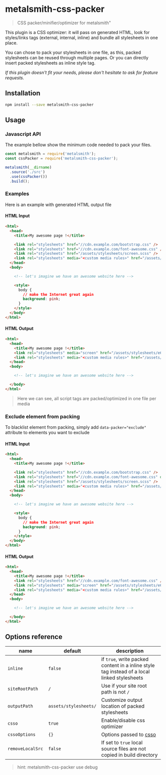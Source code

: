 # metalsmith-css-packer
> CSS packer/minifier/optimizer for metalsmith"

This plugin is a CSS optimizer: it will pass on generated HTML, look for styles/links tags (external, internal, inline) and bundle all stylesheets in one place.

You can chose to pack your stylesheets in one file, as this, packed stylesheets can be reused through multiple pages. Or you can directly insert packed stylesheets as inline style tag.

*If this plugin doesn't fit your needs, please don't hesitate to ask for feature requests.*

## Installation
```bash
npm install --save metalsmith-css-packer
```

## Usage

### Javascript API

The example bellow show the minimum code needed to pack your files.

```javascript
const metalsmith = require('metalsmith');
const cssPacker = require('metalsmith-css-packer');

metalsmith(__dirname)
  .source('./src')
  .use(cssPacker())
  .build();
```

### Examples

Here is an example with generated HTML output file

#### HTML Input

```html
<html>
  <head>
    <title>My awesome page !</title>

    <link rel="stylesheets" href="//cdn.example.com/bootstrap.css" />
    <link rel="stylesheets" href="//cdn.example.com/font-awesome.css" />
    <link rel="stylesheets" href="/assets/stylesheets/screen.scss" />
    <link rel="stylesheets" media="<custom media rules>" href="/assets/stylesheets/print.scss" />
  </head>
  <body>

    <!-- let's imagine we have an awesome website here -->

    <style>
      body {
        // make the Internet great again
        background: pink;
      }
    </style>
  </body>
</html>
```

#### HTML Output

```html
<html>
  <head>
    <title>My awesome page !</title>
    <link rel="stylesheets" media="screen" href="/assets/stylesheets/e6791aa54bf763f10700a88b38d578282663be53.min.css" />
    <link rel="stylesheets" media="<custom media rules>" href="/assets/stylesheets/0cex1a4bquf764r4ge1relmb3v2ba3s8o6k3wetj.min.css" />
  </head>
  <body>

    <!-- let's imagine we have an awesome website here -->

  </body>
</html>
```
> Here we can see, all script tags are packed/optimized in one file per media

### Exclude element from packing

To blacklist element from packing, simply add `data-packer="exclude"` attribute to elements you want to exclude

#### HTML Input

```html
<html>
  <head>
    <title>My awesome page !</title>

    <link rel="stylesheets" href="//cdn.example.com/bootstrap.css" />
    <link rel="stylesheets" href="//cdn.example.com/font-awesome.css" data-packer="exclude" />
    <link rel="stylesheets" href="/assets/stylesheets/screen.scss" />
    <link rel="stylesheets" media="<custom media rules>" href="/assets/stylesheets/print.scss" />
  </head>
  <body>

    <!-- let's imagine we have an awesome website here -->

    <style>
      body {
        // make the Internet great again
        background: pink;
      }
    </style>
  </body>
</html>
```

#### HTML Output

```html
<html>
  <head>
    <title>My awesome page !</title>
    <link rel="stylesheets" href="//cdn.example.com/font-awesome.css" />
    <link rel="stylesheets" media="screen" href="/assets/stylesheets/e6791aa54bf763f10700a88b38d578282663be53.min.css" />
    <link rel="stylesheets" media="<custom media rules>" href="/assets/stylesheets/0cex1a4bquf764r4ge1relmb3v2ba3s8o6k3wetj.min.css" />
  </head>
  <body>

    <!-- let's imagine we have an awesome website here -->

  </body>
</html>
```

## Options reference
| name   |  default  |  description  |
| --- | --- | --- |
| `inline` | `false` | if `true`, write packed content in a inline style tag instead of a local linked stylesheets |
| `siteRootPath` | `/` | Use if your site root path is not `/` |
| `outputPath` | `assets/stylesheets/` | Customize output location of packed stylesheets |
| `csso` | `true` | Enable/disable css optimizer |
| `cssoOptions` | `{}` | Options passed to [csso](https://www.npmjs.com/package/csso#minifysource-options) |
| `removeLocalSrc ` | `false` | If set to `true` local source files are not copied in build directory |

> hint: metalsmith-css-packer use debug
